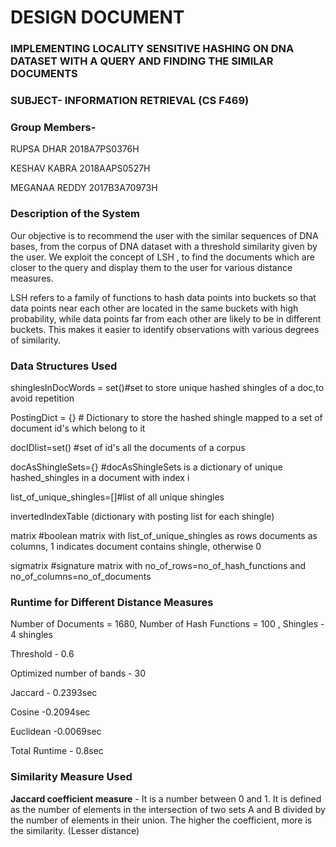 # DESIGN DOCUMENT

### **IMPLEMENTING LOCALITY SENSITIVE HASHING ON DNA DATASET WITH A QUERY AND FINDING THE SIMILAR DOCUMENTS**

### **SUBJECT- INFORMATION RETRIEVAL (CS F469)**

### **Group Members-**

RUPSA DHAR 2018A7PS0376H

KESHAV KABRA 2018AAPS0527H

MEGANAA REDDY 2017B3A70973H

### **Description of the System**

Our objective is to recommend the user with the similar sequences of DNA bases, from the corpus of DNA dataset with a threshold similarity given by the user. We exploit the concept of LSH , to find the documents which are closer to the query and display them to the user for various distance measures.

LSH refers to a family of functions to hash data points into buckets so that data points near each other are located in the same buckets with high probability, while data points far from each other are likely to be in different buckets. This makes it easier to identify observations with various degrees of similarity.

### **Data Structures Used**

shinglesInDocWords = set()#set to store unique hashed shingles of a doc,to avoid repetition

PostingDict = {} # Dictionary to store the hashed shingle mapped to a set of document id&#39;s which belong to it

docIDlist=set() #set of id&#39;s all the documents of a corpus

docAsShingleSets={} #docAsShingleSets is a dictionary of unique hashed\_shingles in a document with index i

list\_of\_unique\_shingles=[]#list of all unique shingles

invertedIndexTable (dictionary with posting list for each shingle)

matrix #boolean matrix with list\_of\_unique\_shingles as rows documents as columns, 1 indicates document contains shingle, otherwise 0

sigmatrix #signature matrix with no\_of\_rows=no\_of\_hash\_functions and no\_of\_columns=no\_of\_documents


### **Runtime for Different Distance Measures**

Number of Documents = 1680, Number of Hash Functions = 100 , Shingles - 4 shingles

Threshold - 0.6

Optimized number of bands - 30

Jaccard - 0.2393sec

Cosine -0.2094sec

Euclidean -0.0069sec

Total Runtime - 0.8sec

### **Similarity Measure Used**
 **Jaccard coefficient measure** - It is a number between 0 and 1. It is defined as the number of elements in the intersection of two sets A and B divided by the number of elements in their union. The higher the coefficient, more is the similarity. (Lesser distance)
